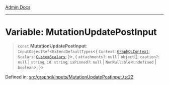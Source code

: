 [Admin Docs](/)

***

# Variable: MutationUpdatePostInput

> `const` **MutationUpdatePostInput**: `InputObjectRef`\<`ExtendDefaultTypes`\<\{ `Context`: [`GraphQLContext`](../../../context/type-aliases/GraphQLContext.md); `Scalars`: [`CustomScalars`](../../../scalars/type-aliases/CustomScalars.md); \}\>, \{ `attachments?`: `null` \| `object`[]; `caption?`: `null` \| `string`; `id`: `string`; `isPinned?`: `null` \| `NonNullable`\<`undefined` \| `boolean`\>; \}\>

Defined in: [src/graphql/inputs/MutationUpdatePostInput.ts:22](https://github.com/Sourya07/talawa-api/blob/4e4298c85a0d2c28affa824f2aab7ec32b5f3ac5/src/graphql/inputs/MutationUpdatePostInput.ts#L22)
